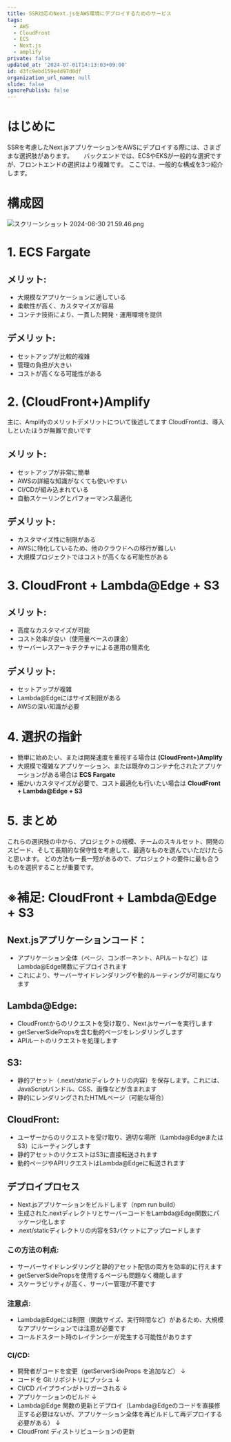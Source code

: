 ```yaml
---
title: SSR対応のNext.jsをAWS環境にデプロイするためのサービス
tags:
  - AWS
  - CloudFront
  - ECS
  - Next.js
  - amplify
private: false
updated_at: '2024-07-01T14:13:03+09:00'
id: d3fc9ebd159e4d97d0df
organization_url_name: null
slide: false
ignorePublish: false
---
```

# はじめに
SSRを考慮したNext.jsアプリケーションをAWSにデプロイする際には、さまざまな選択肢があります。　　
バックエンドでは、ECSやEKSが一般的な選択ですが、フロントエンドの選択はより複雑です。
ここでは、一般的な構成を3つ紹介します。

# 構成図
![スクリーンショット 2024-06-30 21.59.46.png](https://qiita-image-store.s3.ap-northeast-1.amazonaws.com/0/263017/33f95341-c1fc-35e1-8b35-7494afcd5c55.png)

# 1. ECS Fargate
## メリット:
- 大規模なアプリケーションに適している
- 柔軟性が高く、カスタマイズが容易
- コンテナ技術により、一貫した開発・運用環境を提供

## デメリット:
- セットアップが比較的複雑
- 管理の負担が大きい
- コストが高くなる可能性がある

# 2. (CloudFront+)Amplify
主に、Amplifyのメリットデメリットについて後述してます
CloudFrontは、導入しといたほうが無難で良いです

## メリット:
- セットアップが非常に簡単
- AWSの詳細な知識がなくても使いやすい
- CI/CDが組み込まれている
- 自動スケーリングとパフォーマンス最適化

## デメリット:
- カスタマイズ性に制限がある
- AWSに特化しているため、他のクラウドへの移行が難しい
- 大規模プロジェクトではコストが高くなる可能性がある

# 3. CloudFront + Lambda@Edge + S3
## メリット:
- 高度なカスタマイズが可能
- コスト効率が良い（使用量ベースの課金）
- サーバーレスアーキテクチャによる運用の簡素化

## デメリット:
- セットアップが複雑
- Lambda@Edgeにはサイズ制限がある
- AWSの深い知識が必要

# 4. 選択の指針
- 簡単に始めたい、または開発速度を重視する場合は **(CloudFront+)Amplify**
- 大規模で複雑なアプリケーション、または既存のコンテナ化されたアプリケーションがある場合は **ECS Fargate**
- 細かいカスタマイズが必要で、コスト最適化も行いたい場合は **CloudFront + Lambda@Edge + S3**

# 5. まとめ
これらの選択肢の中から、プロジェクトの規模、チームのスキルセット、開発のスピード、そして長期的な保守性を考慮して、最適なものを選んでいただけたらと思います。
どの方法も一長一短があるので、プロジェクトの要件に最も合うものを選択することが重要です。

# ※補足: CloudFront + Lambda@Edge + S3

## Next.jsアプリケーションコード：
- アプリケーション全体（ページ、コンポーネント、APIルートなど）はLambda@Edge関数にデプロイされます
- これにより、サーバーサイドレンダリングや動的ルーティングが可能になります

## Lambda@Edge:
- CloudFrontからのリクエストを受け取り、Next.jsサーバーを実行します
- getServerSidePropsを含む動的ページをレンダリングします
- APIルートのリクエストを処理します

## S3:
- 静的アセット（.next/staticディレクトリの内容）を保存します。これには、JavaScriptバンドル、CSS、画像などが含まれます
- 静的にレンダリングされたHTMLページ（可能な場合）

## CloudFront:
- ユーザーからのリクエストを受け取り、適切な場所（Lambda@EdgeまたはS3）にルーティングします
- 静的アセットのリクエストはS3に直接転送されます
- 動的ページやAPIリクエストはLambda@Edgeに転送されます

## デプロイプロセス
- Next.jsアプリケーションをビルドします（npm run build）
- 生成された.nextディレクトリとサーバーコードをLambda@Edge関数にパッケージ化します
- .next/staticディレクトリの内容をS3バケットにアップロードします

### この方法の利点:
- サーバーサイドレンダリングと静的アセット配信の両方を効率的に行えます
- getServerSidePropsを使用するページも問題なく機能します
- スケーラビリティが高く、サーバー管理が不要です

### 注意点:
- Lambda@Edgeには制限（関数サイズ、実行時間など）があるため、大規模なアプリケーションでは注意が必要です
- コールドスタート時のレイテンシーが発生する可能性があります

### CI/CD:
- 開発者がコードを変更（getServerSideProps を追加など）
               ↓
- コードを Git リポジトリにプッシュ
               ↓
- CI/CD パイプラインがトリガーされる
               ↓
- アプリケーションのビルド
               ↓
- Lambda@Edge 関数の更新とデプロイ（Lambda@Edgeのコードを直接修正する必要はないが、アプリケーション全体を再ビルドして再デプロイする必要がある）
               ↓
- CloudFront ディストリビューションの更新
